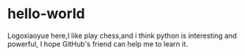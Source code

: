 hello-world
===========

Logoxiaoyue here,I like play chess,and i think python is  interesting and powerful,
I hope GitHub's friend can help me to learn it.

